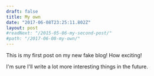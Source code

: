 ```yaml
---
draft: false
title: My own
date: "2017-06-08T23:25:11.802Z"
layout: post
#readNext: "/2015-05-06-my-second-post/"
#path: "/2017-06-08-my-own/"
---
```


This is my first post on my new fake blog! How exciting!

I'm sure I'll write a lot more interesting things in the future.
